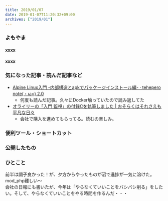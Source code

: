 ```yaml
---
title: 2019/01/07
date: 2019-01-07T11:20:32+09:00
archives: ["2019/01"]
---
```

### よもやま
#### xxxx

#### xxxx

### 気になった記事・読んだ記事など
* [Alpine Linux入門 \-内部構造とapkでパッケージインストール編\- · tehepero note\(・ω<\) 2\.0](https://blog.stormcat.io/post/entry/alpine-entry-apk/)
    * 何度も読んだ記事。久々にDocker触っていたので読み返してた
* [オライリーの「入門 監視」の付録Cを執筆しました \| おそらくはそれさえも平凡な日々](http://www.songmu.jp/riji/entry/2019-01-07-practical-monitoring.html#disqus_thread)
    * 会社で購入を進めてもらってる。読むの楽しみ。

### 便利ツール・ショートカット

### 公開したもの

### ひとこと
前半は調子良かった！が、夕方からやったものが沼で進捗が一気に溶けた。mod_php難しい〜  
会社の日報にも書いたが、今年は「やらなくていいことをバシバシ削る」をしたい。そして、やらなくていいことをやる時間を作るんだ・・・